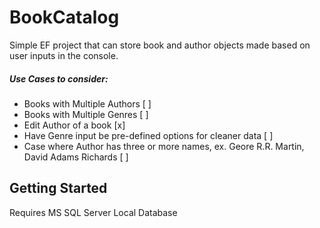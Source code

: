 # BookCatalog

Simple EF project that can store book and author objects made based on user inputs in the console.  

##### Use Cases to consider:
- Books with Multiple Authors [ ]
- Books with Multiple Genres [ ]
- Edit Author of a book [x]
- Have Genre input be pre-defined options for cleaner data [ ]
- Case where Author has three or more names, ex. Geore R.R. Martin, David Adams Richards [ ]

## Getting Started
Requires MS SQL Server Local Database 

